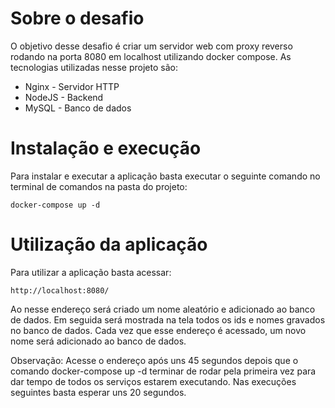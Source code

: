 # Sobre o desafio

O objetivo desse desafio é criar um servidor web com proxy reverso rodando na porta 8080 em localhost utilizando docker compose. As tecnologias utilizadas nesse projeto são: 

<ul>
  <li>Nginx - Servidor HTTP</li>
  <li>NodeJS - Backend</li>
  <li>MySQL - Banco de dados</li>
</ul>

# Instalação e execução

Para instalar e executar a aplicação basta executar o seguinte comando no terminal de comandos na pasta do projeto:

```
docker-compose up -d
```

# Utilização da aplicação

Para utilizar a aplicação basta acessar:

```
http://localhost:8080/
```

<p>Ao nesse endereço será criado um nome aleatório e adicionado ao banco de dados. Em seguida será mostrada na tela todos os ids e nomes gravados no banco de dados. Cada vez que esse endereço é acessado, um novo nome será adicionado ao banco de dados.</p>

<p>Observação: Acesse o endereço após uns 45 segundos depois que o comando docker-compose up -d terminar de rodar pela primeira vez para dar tempo de todos os serviços estarem executando. Nas execuções seguintes basta esperar uns 20 segundos.</p>

